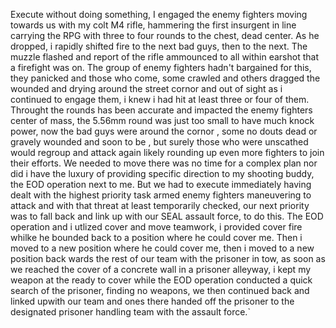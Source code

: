 Execute without doing something, I engaged the enemy fighters moving towards us with my colt M4 rifle, hammering the first insurgent in line  carrying the RPG with three to four rounds to the chest, dead center. As he dropped, i rapidly shifted fire to the next bad guys, then to the next. The muzzle flashed and report of the rifle ammounced to all within earshot that a firefight was on. The group of enemy fighters hadn't bargained for this, they panicked and those who come, some crawled and others dragged the wounded and drying around the street cornor and out of sight as i continued to engage them, i knew i had hit at least three or four of them. Throught the rounds has been accurate and impacted the enemy fighters center of mass, the 5.56mm round was just too small to have much knock power, now the bad guys were around the cornor , some no douts dead or gravely wounded and soon to be ,  but surely those who were unscathed would regroup and attack again likely rounding up even more fighters to join their efforts. We needed to move there was no time for a complex plan nor did i have the luxury of providing specific direction to my shooting buddy, the EOD operation next to me. But we had to execute immediately having dealt with the highest priority task armed enemy fighters maneuvering to attack and with that threat at least temporarily checked, our next priority was to fall back and link up with our SEAL assault force, to do this. The EOD operation and i utlized cover and move teamwork, i provided cover fire whilke he bounded back to a position where he could cover me. Then i moved to a new position where he could cover me, then i moved to a new position back wards the rest of our team with the prisoner in tow, as soon as we reached the cover of a concrete wall in a prisoner alleyway, i kept my weapon at the ready to cover while the EOD operation conducted a quick search of the prisoner, finding no weapons, we then continued back and linked upwith our team and ones there handed off the prisoner to the designated prisoner handling team with the assault force.` 
